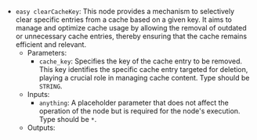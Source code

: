 - `easy clearCacheKey`: This node provides a mechanism to selectively clear specific entries from a cache based on a given key. It aims to manage and optimize cache usage by allowing the removal of outdated or unnecessary cache entries, thereby ensuring that the cache remains efficient and relevant.
    - Parameters:
        - `cache_key`: Specifies the key of the cache entry to be removed. This key identifies the specific cache entry targeted for deletion, playing a crucial role in managing cache content. Type should be `STRING`.
    - Inputs:
        - `anything`: A placeholder parameter that does not affect the operation of the node but is required for the node's execution. Type should be `*`.
    - Outputs:
